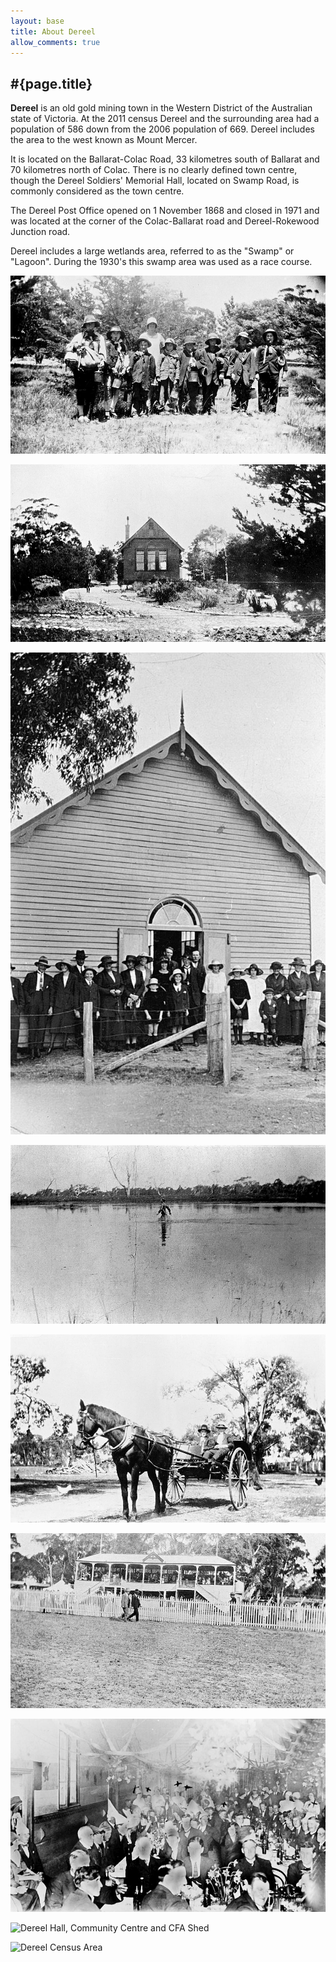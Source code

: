 ```yaml
---
layout: base
title: About Dereel
allow_comments: true
---
```


## #{page.title}

**Dereel** is an old gold mining town in the Western District of the Australian
state of Victoria.  At the 2011 census Dereel and the surrounding area had a
population of 586 down from the 2006 population of 669. Dereel includes the area
to the west known as Mount Mercer.

It is located on the Ballarat-Colac Road, 33 kilometres south of Ballarat and
70 kilometres north of Colac. There is no clearly defined town centre, though
the Dereel Soldiers' Memorial Hall, located on Swamp Road, is commonly
considered as the town centre.

The Dereel Post Office opened on 1 November 1868 and closed in 1971 and was located at the corner
of the Colac-Ballarat road and Dereel-Rokewood Junction road.

Dereel includes a large wetlands area, referred to as the "Swamp" or "Lagoon".
During the 1930's this swamp area was used as a race course.

![Dereel School Children, 1930s](/images/dereel-school-children.jpg "Dereel School Children, 1930's")

![Dereel State School, 1930s](/images/dereel-state-school.jpg "Dereel State School, 1930's")

![Dereel Church, 1920s](/images/dereel-church.jpg "Dereel Church, 1920's")

![Dereel Swamp, 1935](/images/dereel-swamp.jpg "Dereel Swamp, 1935")

![Dereel Two Men on carriage, 1925](/images/dereel-two-men.jpg "Dereel Two Men on carriage, 1925")

![Dereel Racecourse, 1930s](/images/dereel-racecourse-1930s.jpg "Dereel Racecourse, 1930's")

![Dereel Hall Dinner, 1915](/images/dereel-hall-dinner-1915.jpg "Dereel Hall Dinner, 1915")

![Dereel Hall, Community Centre and CFA Shed](http://upload.wikimedia.org/wikipedia/commons/thumb/6/61/Dereel_Soldiers_Memorial_Hall_and_CFA_shed.jpeg/640px-Dereel_Soldiers_Memorial_Hall_and_CFA_shed.jpeg "Dereel Hall, Community Centre and CFA Shed")

![Dereel Census Area](http://dereel.com.au/wp-content/uploads/2010/07/dereelcensusarea.png "Dereel Census Area")
